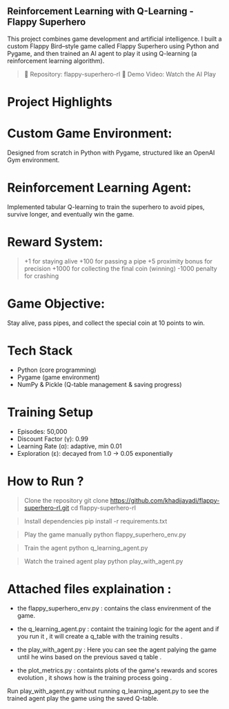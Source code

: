 ## Reinforcement Learning with Q-Learning - Flappy Superhero ##

This project combines game development and artificial intelligence.
I built a custom Flappy Bird–style game called Flappy Superhero using Python and Pygame, and then trained an AI agent to play it using Q-learning (a reinforcement learning algorithm).

> 🔗 Repository: flappy-superhero-rl
> 🎥 Demo Video: Watch the AI Play

# Project Highlights

# Custom Game Environment:
Designed from scratch in Python with Pygame, structured like an OpenAI Gym environment.

# Reinforcement Learning Agent:
Implemented tabular Q-learning to train the superhero to avoid pipes, survive longer, and eventually win the game.

# Reward System:
> +1 for staying alive
> +100 for passing a pipe
> +5 proximity bonus for precision
> +1000 for collecting the final coin (winning)
> -1000 penalty for crashing

# Game Objective:
Stay alive, pass pipes, and collect the special coin at 10 points to win.

# Tech Stack
- Python (core programming)
- Pygame (game environment)
- NumPy & Pickle (Q-table management & saving progress)

# Training Setup

- Episodes: 50,000
- Discount Factor (γ): 0.99
- Learning Rate (α): adaptive, min 0.01
- Exploration (ε): decayed from 1.0 → 0.05 exponentially

# How to Run ?

> Clone the repository
git clone https://github.com/khadijayadi/flappy-superhero-rl.git
cd flappy-superhero-rl

> Install dependencies
pip install -r requirements.txt

> Play the game manually
python flappy_superhero_env.py

> Train the agent
python q_learning_agent.py

> Watch the trained agent play
python play_with_agent.py


# Attached files explaination :

- the flappy_superhero_env.py : contains the class envirenment of the game.

- the q_learning_agent.py : containt the training logic for the agent and if you run it , it will create a q_table with the training results .
  
- the play_with_agent.py : Here you can see the agent palying the game until he wins based on the previous saved q table .
  
- the plot_metrics.py : containts plots of the game's rewards and scores evolution , it shows how is the training process going .

Run play_with_agent.py without running q_learning_agent.py to see the trained agent play the game using the saved Q-table. 

